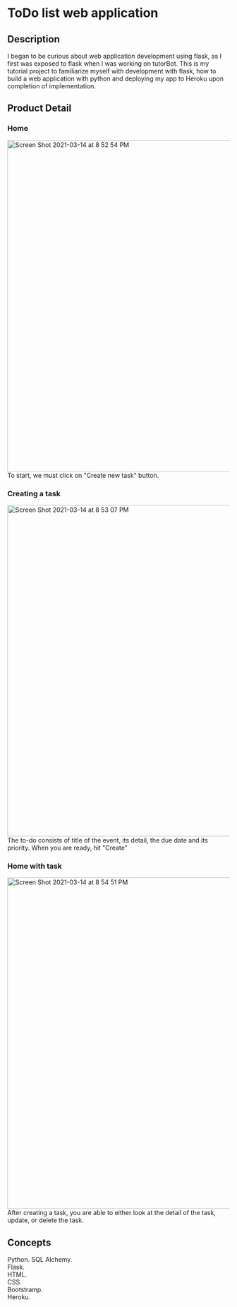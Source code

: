 # ToDo list web application
## Description
I began to be curious about web application development using flask, as I first was exposed to flask when I was working on tutorBot. This is my tutorial project to familiarize myself with development with flask, how to build a web application with python and deploying my app to Heroku upon completion of implementation. 
## Product Detail
### Home 
<img width="750" alt="Screen Shot 2021-03-14 at 8 52 54 PM" src="https://user-images.githubusercontent.com/71889206/111091235-b05c3e80-8508-11eb-8123-0e317f919b4f.png">
To start, we must click on "Create new task" button. 

### Creating a task
<img width="750" alt="Screen Shot 2021-03-14 at 8 53 07 PM" src="https://user-images.githubusercontent.com/71889206/111091325-f0232600-8508-11eb-9f16-91f89f9a3c88.png">
The to-do consists of title of the event, its detail, the due date and its priority. When you are ready, hit "Create"

### Home with task
<img width="750" alt="Screen Shot 2021-03-14 at 8 54 51 PM" src="https://user-images.githubusercontent.com/71889206/111091458-5d36bb80-8509-11eb-8a4d-6687ba647fc7.png">
After creating a task, you are able to either look at the detail of the task, update, or delete the task.


## Concepts
Python.
SQL Alchemy.  
Flask.  
HTML.  
CSS.  
Bootstramp.   
Heroku.  
